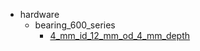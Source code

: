 * hardware
  * bearing_600_series
    * [4_mm_id_12_mm_od_4_mm_depth](hardware/bearing_600_series/4_mm_id_12_mm_od_4_mm_depth)
